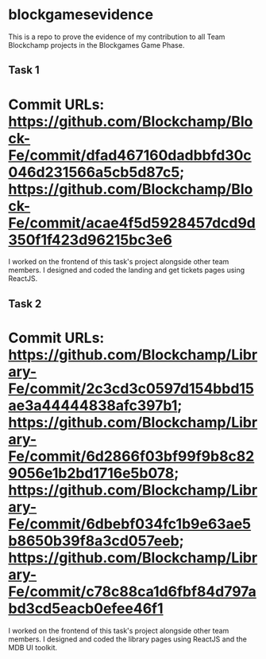 # blockgamesevidence
This is a repo to prove the evidence of my contribution to all Team Blockchamp projects in the Blockgames Game Phase. 

## Task 1
# Commit URLs: https://github.com/Blockchamp/Block-Fe/commit/dfad467160dadbbfd30c046d231566a5cb5d87c5; https://github.com/Blockchamp/Block-Fe/commit/acae4f5d5928457dcd9d350f1f423d96215bc3e6

I worked on the frontend of this task's project alongside other team members. I designed and coded the landing and get tickets pages using ReactJS.

## Task 2
# Commit URLs: https://github.com/Blockchamp/Library-Fe/commit/2c3cd3c0597d154bbd15ae3a44444838afc397b1; https://github.com/Blockchamp/Library-Fe/commit/6d2866f03bf99f9b8c829056e1b2bd1716e5b078; https://github.com/Blockchamp/Library-Fe/commit/6dbebf034fc1b9e63ae5b8650b39f8a3cd057eeb; https://github.com/Blockchamp/Library-Fe/commit/c78c88ca1d6fbf84d797abd3cd5eacb0efee46f1

I worked on the frontend of this task's project alongside other team members. I designed and coded the library pages using ReactJS and the MDB UI toolkit.
